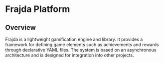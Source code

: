 # Frajda Platform

## Overview
Frajda is a lightweight gamification engine and library. It provides a framework for defining game elements such as achievements and rewards through declarative YAML files. The system is based on an asynchronous architecture and is designed for integration into other projects.